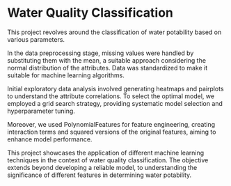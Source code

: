 # Water Quality Classification

This project revolves around the classification of water potability based on various parameters.

In the data preprocessing stage, missing values were handled by substituting them with the mean, a suitable approach considering the normal distribution of the attributes. Data was standardized to make it suitable for machine learning algorithms.

Initial exploratory data analysis involved generating heatmaps and pairplots to understand the attribute correlations. To select the optimal model, we employed a grid search strategy, providing systematic model selection and hyperparameter tuning.

Moreover, we used PolynomialFeatures for feature engineering, creating interaction terms and squared versions of the original features, aiming to enhance model performance.

This project showcases the application of different machine learning techniques in the context of water quality classification. The objective extends beyond developing a reliable model, to understanding the significance of different features in determining water potability.
